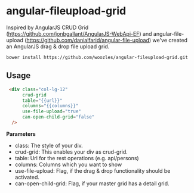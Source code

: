 angular-fileupload-grid
=======================

Inspired by AngularJS CRUD Grid (https://github.com/jonbgallant/AngularJS-WebApi-EF) and angular-file-upload (https://github.com/danialfarid/angular-file-upload) we've created an AngularJS drag & drop file upload grid.

```
bower install https://github.com/woozles/angular-fileupload-grid.git
```


Usage
-------------

```html
 <div class="col-lg-12" 
      crud-grid
      table="{{url}}" 
      columns="{{columns}}" 
      use-file-upload="true" 
      can-open-child-grid="false" 
  />

 ```
 
**Parameters**


 * class: The style of your div.
 * crud-grid: This enables your div as crud-grid.
 * table: Url for the rest operations (e.g. api/persons)
 * columns: Columns which you want to show
 * use-file-upload: Flag, if the drag & drop functionality should be activated.
 * can-open-child-grid: Flag, if your master grid has a detail grid.
